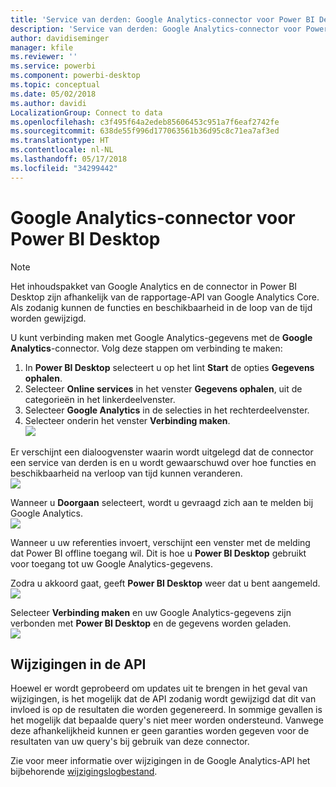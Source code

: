 ```yaml
---
title: 'Service van derden: Google Analytics-connector voor Power BI Desktop'
description: 'Service van derden: Google Analytics-connector voor Power BI Desktop'
author: davidiseminger
manager: kfile
ms.reviewer: ''
ms.service: powerbi
ms.component: powerbi-desktop
ms.topic: conceptual
ms.date: 05/02/2018
ms.author: davidi
LocalizationGroup: Connect to data
ms.openlocfilehash: c3f495f64a2edeb85606453c951a7f6eaf2742fe
ms.sourcegitcommit: 638de55f996d177063561b36d95c8c71ea7af3ed
ms.translationtype: HT
ms.contentlocale: nl-NL
ms.lasthandoff: 05/17/2018
ms.locfileid: "34299442"
---
```

# <a name="google-analytics-connector-for-power-bi-desktop"></a>Google Analytics-connector voor Power BI Desktop
> [!NOTE]
> Het inhoudspakket van Google Analytics en de connector in Power BI Desktop zijn afhankelijk van de rapportage-API van Google Analytics Core. Als zodanig kunnen de functies en beschikbaarheid in de loop van de tijd worden gewijzigd.
> 
> 

U kunt verbinding maken met Google Analytics-gegevens met de **Google Analytics**-connector. Volg deze stappen om verbinding te maken:

1. In **Power BI Desktop** selecteert u op het lint **Start** de opties **Gegevens ophalen**.
2. Selecteer **Online services** in het venster **Gegevens ophalen**, uit de categorieën in het linkerdeelvenster.
3. Selecteer **Google Analytics** in de selecties in het rechterdeelvenster.
4. Selecteer onderin het venster **Verbinding maken**.  
   ![](media/service-google-analytics-connector/tps_googleanalytics_1.png)

Er verschijnt een dialoogvenster waarin wordt uitgelegd dat de connector een service van derden is en u wordt gewaarschuwd over hoe functies en beschikbaarheid na verloop van tijd kunnen veranderen.  
![](media/service-google-analytics-connector/tps_googleanalytics_2.png)

Wanneer u **Doorgaan** selecteert, wordt u gevraagd zich aan te melden bij Google Analytics.  
![](media/service-google-analytics-connector/tps_googleanalytics_3.png)

Wanneer u uw referenties invoert, verschijnt een venster met de melding dat Power BI offline toegang wil. Dit is hoe u **Power BI Desktop** gebruikt voor toegang tot uw Google Analytics-gegevens.  

Zodra u akkoord gaat, geeft **Power BI Desktop** weer dat u bent aangemeld.  
![](media/service-google-analytics-connector/tps_googleanalytics_5.png)

Selecteer **Verbinding maken** en uw Google Analytics-gegevens zijn verbonden met **Power BI Desktop** en de gegevens worden geladen.  
![](media/service-google-analytics-connector/tps_googleanalytics_6.png)

## <a name="changes-to-the-api"></a>Wijzigingen in de API
Hoewel er wordt geprobeerd om updates uit te brengen in het geval van wijzigingen, is het mogelijk dat de API zodanig wordt gewijzigd dat dit van invloed is op de resultaten die worden gegenereerd. In sommige gevallen is het mogelijk dat bepaalde query's niet meer worden ondersteund. Vanwege deze afhankelijkheid kunnen er geen garanties worden gegeven voor de resultaten van uw query's bij gebruik van deze connector.

Zie voor meer informatie over wijzigingen in de Google Analytics-API het bijbehorende [wijzigingslogbestand](https://developers.google.com/analytics/devguides/changelog).

